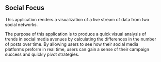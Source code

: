 ## Social Focus

This application renders a visualization of a live stream of data from two social networks.

The purpose of this application is to produce a quick visual analysis of trends in social media avenues by calculating the differences in the number of posts over time. By allowing users to see how their social media platforms preform in real time, users can gain a sense of their campaign success and quickly pivot strategies.
